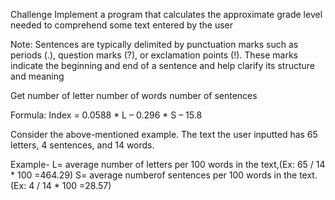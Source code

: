 
Challenge
Implement a program that calculates the approximate grade level needed to comprehend some text entered by the user

Note:  Sentences are typically delimited by punctuation marks such as
periods (.), question marks (?), or exclamation points (!). These marks
indicate the beginning and end of a sentence and help clarify its structure
and meaning

Get
number of letter
number of words
number of sentences

Formula: Index = 0.0588 * L – 0.296 * S – 15.8

Consider the above-mentioned example. The text the user inputted has 65
letters, 4 sentences,
and 14 words.

Example-
L= average number of letters per 100 words in the text,(Ex: 65 / 14 * 100 =464.29)
S= average numberof sentences per 100 words in the text.(Ex: 4 / 14 * 100 =28.57)
